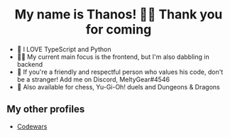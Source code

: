 <h1 align='center'>My name is Thanos! 👋😊 Thank you for coming</h1>

<ul>
  <li>💖 I LOVE TypeScript and Python 
  <li>👨‍💻 My current main focus is the frontend, but I'm also dabbling in backend 
  <li>💯 If you're a friendly and respectful person who values his code, don't be a stranger! Add me on Discord, MeltyGear#4546 
  <li>🎲 Also available for chess, Yu-Gi-Oh! duels and Dungeons & Dragons 
</ul>

<h2>My other profiles</h2>
<ul>
  <li><a href="https://www.codewars.com/users/thanosades">Codewars</a>
</ul>
